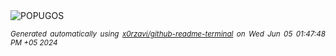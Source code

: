 <div align="justify">
<picture>
    <source media="(prefers-color-scheme: dark)" srcset="https://i.ibb.co/tzz9rf7/output-gif.gif">
    <source media="(prefers-color-scheme: light)" srcset="https://i.ibb.co/tzz9rf7/output-gif.gif">
    <img alt="POPUGOS" src="https://i.ibb.co/tzz9rf7/output-gif.gif">
</picture>

<sub><i>Generated automatically using [x0rzavi/github-readme-terminal](https://github.com/x0rzavi/github-readme-terminal) on Wed Jun 05 01:47:48 PM +05 2024</i></sub>
</div>